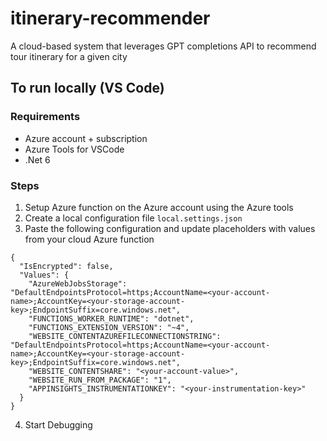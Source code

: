 # itinerary-recommender
A cloud-based system that leverages GPT completions API to recommend tour itinerary for a given city

## To run locally (VS Code)

### Requirements
- Azure account + subscription
- Azure Tools for VSCode
- .Net 6

### Steps
1. Setup Azure function on the Azure account using the Azure tools
2. Create a local configuration file `local.settings.json`
3. Paste the following configuration and update placeholders with values from your cloud Azure function

```
{
  "IsEncrypted": false,
  "Values": {
    "AzureWebJobsStorage": "DefaultEndpointsProtocol=https;AccountName=<your-account-name>;AccountKey=<your-storage-account-key>;EndpointSuffix=core.windows.net",
    "FUNCTIONS_WORKER_RUNTIME": "dotnet",
    "FUNCTIONS_EXTENSION_VERSION": "~4",
    "WEBSITE_CONTENTAZUREFILECONNECTIONSTRING": "DefaultEndpointsProtocol=https;AccountName=<your-account-name>;AccountKey=<your-storage-account-key>;EndpointSuffix=core.windows.net",
    "WEBSITE_CONTENTSHARE": "<your-account-value>",
    "WEBSITE_RUN_FROM_PACKAGE": "1",
    "APPINSIGHTS_INSTRUMENTATIONKEY": "<your-instrumentation-key>"
  }
}
```
4. Start Debugging
